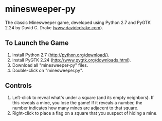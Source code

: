 minesweeper-py
==============

The classic Minesweeper game, developed using Python 2.7 and PyGTK 2.24 by
David C. Drake (www.davidcdrake.com).

To Launch the Game
------------------
1. Install Python 2.7 (http://python.org/download/).
2. Install PyGTK 2.24 (http://www.pygtk.org/downloads.html).
3. Download all "minesweeper-py" files.
4. Double-click on "minesweeper.py".

Controls
--------
1. Left-click to reveal what's under a square (and its empty neighbors). If
   this reveals a mine, you lose the game! If it reveals a number, the number
   indicates how many mines are adjacent to that square.
2. Right-click to place a flag on a square that you suspect of hiding a mine.
